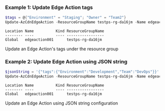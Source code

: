 ### Example 1: Update Edge Action tags
```powershell
$tags = @{"Environment" = "Staging"; "Owner" = "Team2"}
Update-AzCdnEdgeAction -ResourceGroupName testps-rg-da16jm -Name edgeaction001 -Tag $tags
```

```output
Location Name          Kind ResourceGroupName
-------- ----          ---- -----------------
Global   edgeaction001      testps-rg-da16jm
```

Update an Edge Action's tags under the resource group

### Example 2: Update Edge Action using JSON string
```powershell
$jsonString = '{"tags":{"Environment":"Development","Team":"DevOps"}}'
Update-AzCdnEdgeAction -ResourceGroupName testps-rg-da16jm -Name edgeaction001 -JsonString $jsonString
```

```output
Location Name          Kind ResourceGroupName
-------- ----          ---- -----------------
Global   edgeaction001      testps-rg-da16jm
```

Update an Edge Action using JSON string configuration

